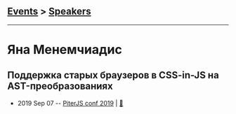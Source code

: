 ## [Events](../README.md) > [Speakers](../speakers.md)
---

# Яна Менемчиадис

## Поддержка старых браузеров в CSS-in-JS на AST-преобразованиях
- 2019 Sep 07 -- [PiterJS conf 2019](https://youtu.be/6OPFfdrxtwQ)  | [:notebook:](https://fs.piterjs.org/events/conf2019/yana.pdf)  
